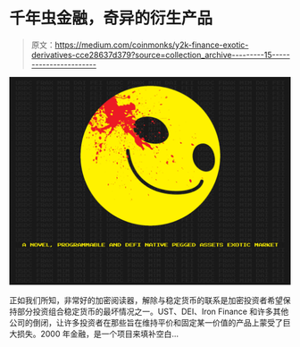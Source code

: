 # 千年虫金融，奇异的衍生产品

> 原文：<https://medium.com/coinmonks/y2k-finance-exotic-derivatives-cce28637d379?source=collection_archive---------15----------------------->

![](img/8c3a5c3f8ece75afe46a63e30c0c1f81.png)

正如我们所知，非常好的加密阅读器，解除与稳定货币的联系是加密投资者希望保持部分投资组合稳定货币的最坏情况之一。UST、DEI、Iron Finance 和许多其他公司的倒闭，让许多投资者在那些旨在维持平价和固定某一价值的产品上蒙受了巨大损失。2000 年金融，是一个项目来填补空白…
